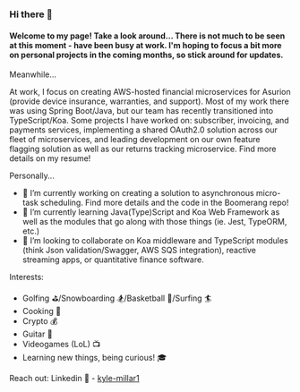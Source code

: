 ### Hi there 👋

#### Welcome to my page! Take a look around... There is not much to be seen at this moment - have been busy at work. I'm hoping to focus a bit more on personal projects in the coming months, so stick around for updates. 

Meanwhile...

At work, I focus on creating AWS-hosted financial microservices for Asurion (provide device insurance, warranties, and support). Most of my work there was using Spring Boot/Java, but our team has recently transitioned into TypeScript/Koa. Some projects I have worked on: subscriber, invoicing, and payments services, implementing a shared OAuth2.0 solution across our fleet of microservices, and leading development on our own feature flagging solution as well as our returns tracking microservice. Find more details on my resume! 

Personally...

- 🔭 I’m currently working on creating a solution to asynchronous micro-task scheduling. Find more details and the code in the Boomerang repo!
- 🌱 I’m currently learning Java(Type)Script and Koa Web Framework as well as the modules that go along with those things (ie. Jest, TypeORM, etc.)
- 👯 I’m looking to collaborate on Koa middleware and TypeScript modules (think Json validation/Swagger, AWS SQS integration), reactive streaming apps, or quantitative finance software.

Interests:
  - Golfing :golf:/Snowboarding :snowboarder:/Basketball :basketball:/Surfing :surfer:
  - Cooking :fork_and_knife:
  - Crypto :moneybag:
  - Guitar :guitar:
  - Videogames (LoL) :tv:
  - Learning new things, being curious! :mortar_board:
  
Reach out:
Linkedin :link: - [kyle-millar1](https://www.linkedin.com/in/kyle-millar1/)

  
<!--
**kylemillar608/kylemillar608** is a ✨ _special_ ✨ repository because its `README.md` (this file) appears on your GitHub profile.

Here are some ideas to get you started:



- 👯 I’m looking to collaborate on ...
- 🤔 I’m looking for help with ...
- 💬 Ask me about ...

- 😄 Pronouns: ...
- ⚡ Fun fact: ...
-->
